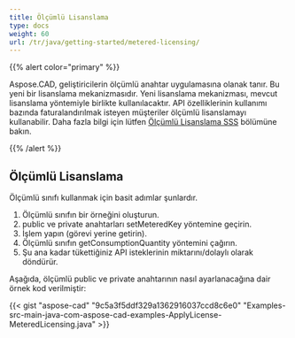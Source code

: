 ```yaml
---
title: Ölçümlü Lisanslama
type: docs
weight: 60
url: /tr/java/getting-started/metered-licensing/
---
```


{{% alert color="primary" %}} 

Aspose.CAD, geliştiricilerin ölçümlü anahtar uygulamasına olanak tanır. Bu yeni bir lisanslama mekanizmasıdır. Yeni lisanslama mekanizması, mevcut lisanslama yöntemiyle birlikte kullanılacaktır. API özelliklerinin kullanımı bazında faturalandırılmak isteyen müşteriler ölçümlü lisanslamayı kullanabilir. Daha fazla bilgi için lütfen [Ölçümlü Lisanslama SSS](https://purchase.aspose.com/faqs/licensing/metered) bölümüne bakın.

{{% /alert %}} 
## **Ölçümlü Lisanslama**
Ölçümlü sınıfı kullanmak için basit adımlar şunlardır.

1. Ölçümlü sınıfın bir örneğini oluşturun.
1. public ve private anahtarları setMeteredKey yöntemine geçirin.
1. İşlem yapın (görevi yerine getirin).
1. Ölçümlü sınıfın getConsumptionQuantity yöntemini çağırın.
1. Şu ana kadar tükettiğiniz API isteklerinin miktarını/dolaylı olarak döndürür.

Aşağıda, ölçümlü public ve private anahtarının nasıl ayarlanacağına dair örnek kod verilmiştir:

{{< gist "aspose-cad" "9c5a3f5ddf329a1362916037ccd8c6e0" "Examples-src-main-java-com-aspose-cad-examples-ApplyLicense-MeteredLicensing.java" >}}
